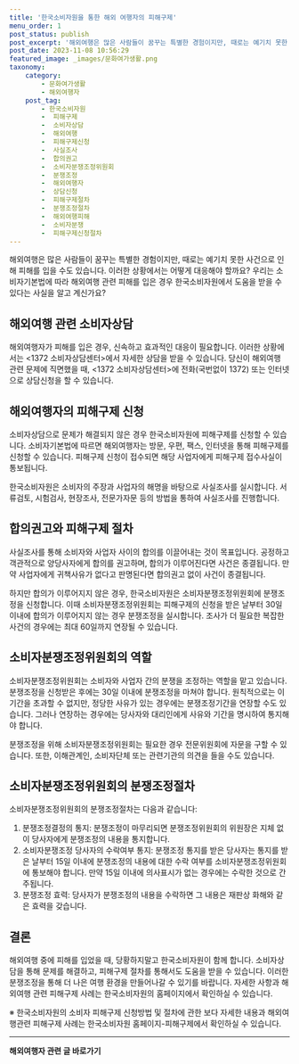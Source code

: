 ```yaml
---
title: '한국소비자원을 통한 해외 여행자의 피해구제'
menu_order: 1
post_status: publish
post_excerpt: '해외여행은 많은 사람들이 꿈꾸는 특별한 경험이지만, 때로는 예기치 못한 사건으로 인해 피해를 입을 수도 있습니다. 이러한 상황에서는 어떻게 대응해야 할까요  우리는 소비자기본법에 따라 해외여행 관련 피해를 입은 경우 한국소비자원에서 도움을 받을 수 있다는 사실을 알고 계신가요 '
post_date: 2023-11-08 10:56:29
featured_image: _images/문화여가생활.png
taxonomy:
    category:
        - 문화여가생활
        - 해외여행자
    post_tag:
        - 한국소비자원
        -  피해구제
        -  소비자상담
        -  해외여행
        -  피해구제신청
        -  사실조사
        -  합의권고
        -  소비자분쟁조정위원회
        -  분쟁조정
        -  해외여행자
        -  상담신청
        -  피해구제절차
        -  분쟁조정절차
        -  해외여행피해
        -  소비자분쟁
        -  피해구제신청절차
---
```



해외여행은 많은 사람들이 꿈꾸는 특별한 경험이지만, 때로는 예기치 못한 사건으로 인해 피해를 입을 수도 있습니다. 이러한 상황에서는 어떻게 대응해야 할까요? 우리는 소비자기본법에 따라 해외여행 관련 피해를 입은 경우 한국소비자원에서 도움을 받을 수 있다는 사실을 알고 계신가요?

## 해외여행 관련 소비자상담

해외여행자가 피해를 입은 경우, 신속하고 효과적인 대응이 필요합니다. 이러한 상황에서는 <1372 소비자상담센터>에서 자세한 상담을 받을 수 있습니다. 당신이 해외여행 관련 문제에 직면했을 때, <1372 소비자상담센터>에 전화(국번없이 1372) 또는 인터넷으로 상담신청을 할 수 있습니다.

## 해외여행자의 피해구제 신청

소비자상담으로 문제가 해결되지 않은 경우 한국소비자원에 피해구제를 신청할 수 있습니다. 소비자기본법에 따르면 해외여행자는 방문, 우편, 팩스, 인터넷을 통해 피해구제를 신청할 수 있습니다. 피해구제 신청이 접수되면 해당 사업자에게 피해구제 접수사실이 통보됩니다. 

한국소비자원은 소비자의 주장과 사업자의 해명을 바탕으로 사실조사를 실시합니다. 서류검토, 시험검사, 현장조사, 전문가자문 등의 방법을 통하여 사실조사를 진행합니다.

## 합의권고와 피해구제 절차

사실조사를 통해 소비자와 사업자 사이의 합의를 이끌어내는 것이 목표입니다. 공정하고 객관적으로 양당사자에게 합의를 권고하며, 합의가 이루어진다면 사건은 종결됩니다. 만약 사업자에게 귀책사유가 없다고 판명된다면 합의권고 없이 사건이 종결됩니다.

하지만 합의가 이루어지지 않은 경우, 한국소비자원은 소비자분쟁조정위원회에 분쟁조정을 신청합니다. 이때 소비자분쟁조정위원회는 피해구제의 신청을 받은 날부터 30일 이내에 합의가 이루어지지 않는 경우 분쟁조정을 실시합니다. 조사가 더 필요한 복잡한 사건의 경우에는 최대 60일까지 연장될 수 있습니다.

## 소비자분쟁조정위원회의 역할

소비자분쟁조정위원회는 소비자와 사업자 간의 분쟁을 조정하는 역할을 맡고 있습니다. 분쟁조정을 신청받은 후에는 30일 이내에 분쟁조정을 마쳐야 합니다. 원칙적으로는 이 기간을 초과할 수 없지만, 정당한 사유가 있는 경우에는 분쟁조정기간을 연장할 수도 있습니다. 그러나 연장하는 경우에는 당사자와 대리인에게 사유와 기간을 명시하여 통지해야 합니다.

분쟁조정을 위해 소비자분쟁조정위원회는 필요한 경우 전문위원회에 자문을 구할 수 있습니다. 또한, 이해관계인, 소비자단체 또는 관련기관의 의견을 들을 수도 있습니다.

## 소비자분쟁조정위원회의 분쟁조정절차

소비자분쟁조정위원회의 분쟁조정절차는 다음과 같습니다:

1. 분쟁조정결정의 통지: 분쟁조정이 마무리되면 분쟁조정위원회의 위원장은 지체 없이 당사자에게 분쟁조정의 내용을 통지합니다.
2. 소비자분쟁조정 당사자의 수락여부 통지: 분쟁조정 통지를 받은 당사자는 통지를 받은 날부터 15일 이내에 분쟁조정의 내용에 대한 수락 여부를 소비자분쟁조정위원회에 통보해야 합니다. 만약 15일 이내에 의사표시가 없는 경우에는 수락한 것으로 간주됩니다.
3. 분쟁조정 효력: 당사자가 분쟁조정의 내용을 수락하면 그 내용은 재판상 화해와 같은 효력을 갖습니다.

## 결론

해외여행 중에 피해를 입었을 때, 당황하지말고 한국소비자원이 함께 합니다. 소비자상담을 통해 문제를 해결하고, 피해구제 절차를 통해서도 도움을 받을 수 있습니다. 이러한 분쟁조정을 통해 더 나은 여행 환경을 만들어나갈 수 있기를 바랍니다. 자세한 사항과 해외여행 관련 피해구제 사례는 한국소비자원의 홈페이지에서 확인하실 수 있습니다.

※ 한국소비자원의 소비자 피해구제 신청방법 및 절차에 관한 보다 자세한 내용과 해외여행관련 피해구제 사례는 한국소비자원 홈페이지-피해구제에서 확인하실 수 있습니다.
<!-- wp:separator -->
<hr class="wp-block-separator has-alpha-channel-opacity"/>
<!-- /wp:separator -->

<!-- wp:group {"backgroundColor":"base","layout":{"type":"constrained"}} -->
<div class="wp-block-group has-base-background-color has-background"><!-- wp:paragraph {"align":"center","fontSize":"medium"} -->
<p class="has-text-align-center has-large-font-size"><strong>해외여행자 관련 글 바로가기</strong></p>
<!-- /wp:paragraph -->


<!-- wp:latest-posts
{"categories":[{"id":14870,"count":19,"description":"","link":"https://uknowlaw.com/category/%ed%95%b4%ec%99%b8%ec%97%ac%ed%96%89%ec%9e%90/","name":"해외여행자","slug":"해외여행자","taxonomy":"category","parent":0,"meta":[],"_links":{"self":[{"href":"https://uknowlaw.com/wp-json/wp/v2/categories/14870"}],"collection":[{"href":"https://uknowlaw.com/wp-json/wp/v2/categories"}],"about":[{"href":"https://uknowlaw.com/wp-json/wp/v2/taxonomies/category"}],"wp:post_type":[{"href":"https://uknowlaw.com/wp-json/wp/v2/posts?categories=14870"}],"curies":[{"name":"wp","href":"https://api.w.org/{rel}","templated":true}]}}],"postsToShow":100,"excerptLength":28,"postLayout":"grid","columns":2,"featuredImageAlign":"left","featuredImageSizeSlug":"large","fontSize":"small"} /--></div>
<!-- /wp:group -->